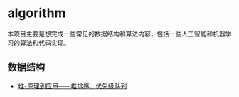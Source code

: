 # algorithm
本项目主要是想完成一些常见的数据结构和算法内容，包括一些人工智能和机器学习的算法和代码实现。
## 数据结构
  - <a href="https://github.com/Chang-LeHung/algorithm/blob/main/datastructure/heap/heap.md" target="_blank">堆-原理到应用——堆排序、优先级队列</a>

